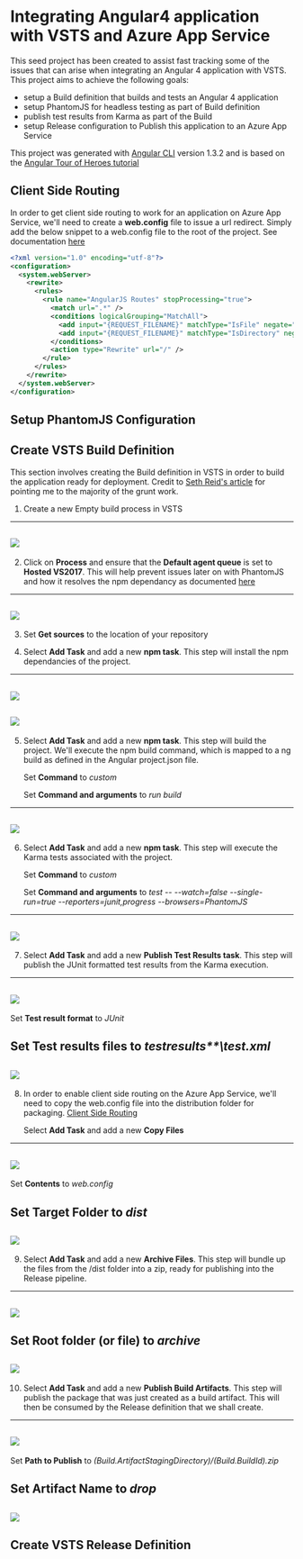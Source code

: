 # Integrating Angular4 application with VSTS and Azure App Service

This seed project has been created to assist fast tracking some of the issues that can arise when integrating an Angular 4 application with VSTS. This project aims to achieve the following goals:

- setup a Build definition that builds and tests an Angular 4 application
- setup PhantomJS for headless testing as part of Build definition
- publish test results from Karma as part of the Build
- setup Release configuration to Publish this application to an Azure App Service

This project was generated with [Angular CLI](https://github.com/angular/angular-cli) version 1.3.2 and is based on the [Angular Tour of Heroes tutorial](https://angular.io/tutorial)

## Client Side Routing

In order to get client side routing to work for an application on Azure App Service, we'll need to create a **web.config** file to issue a url redirect. Simply add the below snippet to a web.config file to the root of the project. See documentation [here](https://angular.io/guide/deployment#routed-apps-must-fallback-to-indexhtml)

```xml
<?xml version="1.0" encoding="utf-8"?>
<configuration>
  <system.webServer>
    <rewrite>
      <rules>
        <rule name="AngularJS Routes" stopProcessing="true">
          <match url=".*" />
          <conditions logicalGrouping="MatchAll">
            <add input="{REQUEST_FILENAME}" matchType="IsFile" negate="true" />
            <add input="{REQUEST_FILENAME}" matchType="IsDirectory" negate="true" />
          </conditions>
          <action type="Rewrite" url="/" />
        </rule>
      </rules>
    </rewrite>
  </system.webServer>
</configuration>
```

## Setup PhantomJS Configuration

## Create VSTS Build Definition

This section involves creating the Build definition in VSTS in order to build the application ready for deployment. Credit to [Seth Reid's article](https://sethreid.co.nz/deploying-angular-cli-project-using-vsts-build-release/) for pointing me to the majority of the grunt work.

1. Create a new Empty build process in VSTS
---
![](empty.PNG)
---
2. Click on **Process** and ensure that the **Default agent queue** is set to **Hosted VS2017**. This will help prevent issues later on with PhantomJS and how it resolves the npm dependancy as documented [here](https://github.com/Microsoft/vsts-tasks/issues/1486)
---
![](process.PNG)
---
3. Set **Get sources** to the location of your repository

4. Select **Add Task** and add a new **npm task**. This step will install the npm dependancies of the project.
---
![](npmtask.PNG)
---
![](install.PNG)
---
5. Select **Add Task** and add a new **npm task**. This step will build the project. We'll execute the npm build command, which is mapped to a ng build as defined in the Angular project.json file.

   Set **Command** to _custom_

   Set **Command and arguments** to _run build_
---
![](build.PNG)
---
6. Select **Add Task** and add a new **npm task**. This step will execute the Karma tests associated with the project.

   Set **Command** to _custom_

   Set **Command and arguments** to _test -- --watch=false --single-run=true --reporters=junit,progress --browsers=PhantomJS_
---
![](test.PNG)
---
7. Select **Add Task** and add a new **Publish Test Results task**. This step will publish the JUnit formatted test results from the Karma execution.
---
![](publishtestresults.PNG)
---
   Set **Test result format** to _JUnit_

   Set **Test results files** to _testresults\**\test.xml_
---
![](testresults.PNG)
---
8. In order to enable client side routing on the Azure App Service, we'll need to copy the web.config file into the distribution folder for packaging. [Client Side Routing](##client-side-routing)

   Select **Add Task** and add a new **Copy Files**
---
![](copy.PNG)
---
   Set **Contents** to _web.config_

   Set **Target Folder** to _dist_
---
![](copyfiles.PNG)
---
9. Select **Add Task** and add a new **Archive Files**. This step will bundle up the files from the /dist folder into a zip, ready for publishing into the Release pipeline.
---
![](archivetask.PNG)
---
   Set **Root folder (or file)** to _archive_
---
![](archive.PNG)
---
10. Select **Add Task** and add a new **Publish Build Artifacts**. This step will publish the package that was just created as a build artifact. This will then be consumed by the Release definition that we shall create.
---
![](publishpackagetask.PNG)
---
   Set **Path to Publish** to _$(Build.ArtifactStagingDirectory)/$(Build.BuildId).zip_

   Set **Artifact Name** to _drop_
---
![](publishpackage.PNG)
---
## Create VSTS Release Definition
